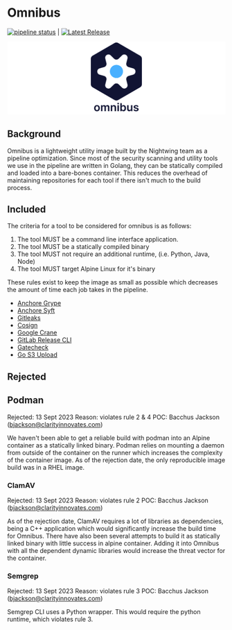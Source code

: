 # Omnibus

[![pipeline status](https://code.batcave.internal.cms.gov/devops-pipelines/pipeline-tools/omnibus/badges/main/pipeline.svg)](https://code.batcave.internal.cms.gov/devops-pipelines/pipeline-tools/omnibus/-/commits/main) 
| [![Latest Release](https://code.batcave.internal.cms.gov/devops-pipelines/pipeline-tools/omnibus/-/badges/release.svg)](https://code.batcave.internal.cms.gov/devops-pipelines/pipeline-tools/omnibus/-/releases)

![Omnibus Logo](assets/splash_1_light.png)

## Background

Omnibus is a lightweight utility image built by the Nightwing team as a pipeline optimization.
Since most of the security scanning and utility tools we use in the pipeline are written in Golang,
they can be statically compiled and loaded into a bare-bones container.
This reduces the overhead of maintaining repositories for each tool if there isn't much to the build process.

## Included

The criteria for a tool to be considered for omnibus is as follows:

1. The tool MUST be a command line interface application.
2. The tool MUST be a statically compiled binary
3. The tool MUST not require an additional runtime, (i.e. Python, Java, Node)
4. The tool MUST target Alpine Linux for it's binary

These rules exist to keep the image as small as possible which decreases the amount of time each job takes in the
pipeline.

- [Anchore Grype](https://github.com/anchore/grype)
- [Anchore Syft](https://github.com/anchore/syft)
- [Gitleaks](https://github.com/zricethezav/gitleaks)
- [Cosign](https://github.com/sigstore/cosign)
- [Google Crane](https://github.com/google/go-containerregistry/cmd/crane)
- [GitLab Release CLI](https://gitlab.com/gitlab-org/release-cli/cmd/release-cli)
- [Gatecheck](https://github.com/gatecheckdev/gatecheck)
- [Go S3 Upload](https://github.com/bacchusjackson/go-s3-upload)

## Rejected

## Podman

Rejected: 13 Sept 2023
Reason: violates rule 2 & 4
POC: Bacchus Jackson (bjackson@clarityinnovates.com)

We haven't been able to get a reliable build with podman into an Alpine container as a statically linked binary.
Podman relies on mounting a daemon from outside of the container on the runner which increases the complexity of
the container image.
As of the rejection date, the only reproducible image build was in a RHEL image.

### ClamAV

Rejected: 13 Sept 2023
Reason: violates rule 2
POC: Bacchus Jackson (bjackson@clarityinnovates.com)

As of the rejection date, ClamAV requires a lot of libraries as dependencies, being a C++ application which
would significantly increase the build time for Omnibus.
There have also been several attempts to build it as statically linked binary with little success in
alpine container.
Adding it into Omnibus with all the dependent dynamic libraries would increase the threat vector for the container.

### Semgrep

Rejected: 13 Sept 2023
Reason: violates rule 3
POC: Bacchus Jackson (bjackson@clarityinnovates.com)

Semgrep CLI uses a Python wrapper.
This would require the python runtime, which violates rule 3.

